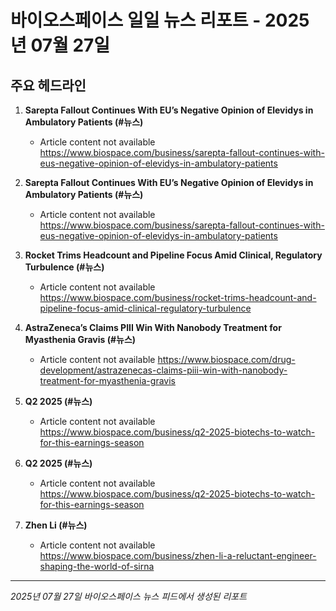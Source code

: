 # 바이오스페이스 일일 뉴스 리포트 - 2025년 07월 27일


## 주요 헤드라인

1. **Sarepta Fallout Continues With EU’s Negative Opinion of Elevidys in Ambulatory Patients (#뉴스)**
   - Article content not available
   <https://www.biospace.com/business/sarepta-fallout-continues-with-eus-negative-opinion-of-elevidys-in-ambulatory-patients>

2. **Sarepta Fallout Continues With EU’s Negative Opinion of Elevidys in Ambulatory Patients (#뉴스)**
   - Article content not available
   <https://www.biospace.com/business/sarepta-fallout-continues-with-eus-negative-opinion-of-elevidys-in-ambulatory-patients>

3. **Rocket Trims Headcount and Pipeline Focus Amid Clinical, Regulatory Turbulence (#뉴스)**
   - Article content not available
   <https://www.biospace.com/business/rocket-trims-headcount-and-pipeline-focus-amid-clinical-regulatory-turbulence>

4. **AstraZeneca’s Claims PIII Win With Nanobody Treatment for Myasthenia Gravis (#뉴스)**
   - Article content not available
   <https://www.biospace.com/drug-development/astrazenecas-claims-piii-win-with-nanobody-treatment-for-myasthenia-gravis>

5. **Q2 2025 (#뉴스)**
   - Article content not available
   <https://www.biospace.com/business/q2-2025-biotechs-to-watch-for-this-earnings-season>

6. **Q2 2025 (#뉴스)**
   - Article content not available
   <https://www.biospace.com/business/q2-2025-biotechs-to-watch-for-this-earnings-season>

7. **Zhen Li (#뉴스)**
   - Article content not available
   <https://www.biospace.com/business/zhen-li-a-reluctant-engineer-shaping-the-world-of-sirna>


---
*2025년 07월 27일 바이오스페이스 뉴스 피드에서 생성된 리포트*